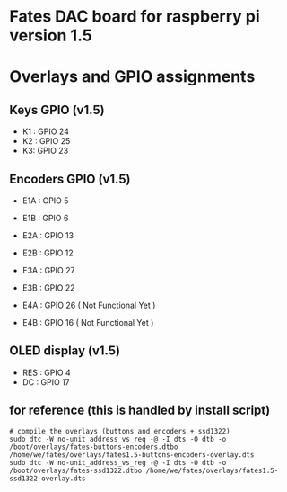# Fates DAC board for raspberry pi version 1.5

# Overlays and GPIO assignments

## Keys GPIO (v1.5)

- K1 : GPIO 24
- K2 : GPIO 25
- K3: GPIO 23


## Encoders GPIO  (v1.5)

- E1A : GPIO 5  
- E1B : GPIO 6  

- E2A : GPIO 13  
- E2B : GPIO 12  

- E3A : GPIO 27  
- E3B : GPIO 22 

- E4A : GPIO 26  ( Not Functional Yet ) 
- E4B : GPIO 16  ( Not Functional Yet )

## OLED display  (v1.5)

- RES : GPIO 4
- DC : GPIO 17


## for reference (this is handled by install script)
```
# compile the overlays (buttons and encoders + ssd1322)
sudo dtc -W no-unit_address_vs_reg -@ -I dts -O dtb -o /boot/overlays/fates-buttons-encoders.dtbo /home/we/fates/overlays/fates1.5-buttons-encoders-overlay.dts
sudo dtc -W no-unit_address_vs_reg -@ -I dts -O dtb -o /boot/overlays/fates-ssd1322.dtbo /home/we/fates/overlays/fates1.5-ssd1322-overlay.dts
```
